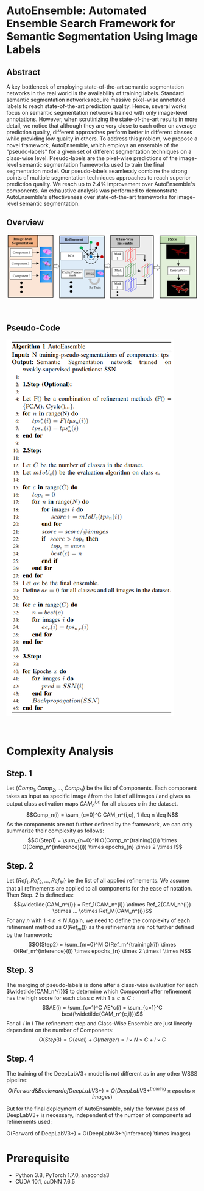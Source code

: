 
# AutoEnsemble: Automated Ensemble Search Framework for Semantic Segmentation Using Image Labels




## Abstract
A key bottleneck of employing state-of-the-art semantic segmentation networks in the real world is the availability of training labels. Standard semantic segmentation networks require massive pixel-wise annotated labels to reach state-of-the-art prediction quality. Hence, several works focus on semantic segmentation networks trained with only image-level annotations. However, when scrutinizing the state-of-the-art results in more detail, we notice that although they are very close to each other on average prediction quality, different approaches perform better in different classes while providing low quality in others. To address this problem, we propose a novel framework, AutoEnsemble, which employs an ensemble of the "pseudo-labels" for a given set of different segmentation techniques on a class-wise level. Pseudo-labels are the pixel-wise predictions of the image-level semantic segmentation frameworks used to train the final segmentation model. Our pseudo-labels seamlessly combine the strong points of multiple segmentation techniques approaches to reach superior prediction quality. We reach up to 2.4% improvement over AutoEnsemble's components. An exhaustive analysis was performed to demonstrate AutoEnsemble's effectiveness over state-of-the-art frameworks for image-level semantic segmentation.

## Overview
![Overall architecture](./figures/ICIP_framework.png)

<br>


## Pseudo-Code
![AutoEnsamble](./figures/Code.png)

<br>

# Complexity Analysis

## Step. 1

Let $\{ Comp_1, Comp_2, ..., Comp_N \}$ be the list of Components. Each component takes as input as specific image $i$ from the list of all images $I$ and gives  as output class activation maps $CAM_n^{i,c}$ for all classes $c$ in the dataset.
$$Comp_n(i) =  \sum_{c=0}^C CAM_n^{i,c}, 1 \leq n \leq N$$
As the components are not further defined by the framework, we can only summarize their complexity as follows:
$$O(Step1) = \sum_{n=0}^N O(Comp_n^{training}(i)) \times O(Comp_n^{inference}(i)) \times epochs_{n} \times 2 \times I$$

## Step. 2

Let $\{ Ref_1, Ref_2, ..., Ref_M \}$ be the list of all applied refinements. We assume that all refinements are applied to all components for the ease of notation.
Then Step. 2 is defined as:
$$\widetilde{CAM_n^{i}} = Ref_1(CAM_n^{i}) \otimes Ref_2(CAM_n^{i}) \otimes ... \otimes Ref_M(CAM_n^{i})$$
For any $n$ with $1 \leq n \leq N$ Again, we need to define the complexity of each refinement method as $O(Ref_m())$ as the refinements are not further defined by the framework:
$$O(Step2) = \sum_{m=0}^M O(Ref_m^{training}(i)) \times O(Ref_m^{inference}(i)) \times epochs_{n} \times 2 \times I \times N$$

## Step. 3

The merging of pseudo-labels is done after a class-wise evaluation for each $\widetilde{CAM_n^{i}}$ to determine which Component after refinement has the high score for each class $c$ with 
$1 \leq c \leq C$ :
$$AE(i) = \sum_{c=1}^C AE^c(i) = \sum_{c=1}^C best(\widetilde{CAM_n^{c,i}})$$
For all $i$ in $I$
The refinement step and Class-Wise Ensemble are just linearly dependent on the number of Components: 
$$O(Step3) =  O(eval) + O(merger)  = I \times N \times C + I \times C $$

## Step. 4

The training of the DeepLabV3+ model is not different as in any other WSSS pipeline:
$$O(Forward \& Backward of DeepLabV3+) = O(DeepLabV3+^{training} \times epochs \times images)$$

But for the final deployment of AutoEnsamble, only the forward pass of DeepLabV3+ is necessary, independent of the number of components ad refinements used: 

O(Forward of DeepLabV3+) =  O(DeepLabV3+^{inference} \times images)

# Prerequisite
- Python 3.8, PyTorch 1.7.0, anaconda3
- CUDA 10.1, cuDNN 7.6.5



